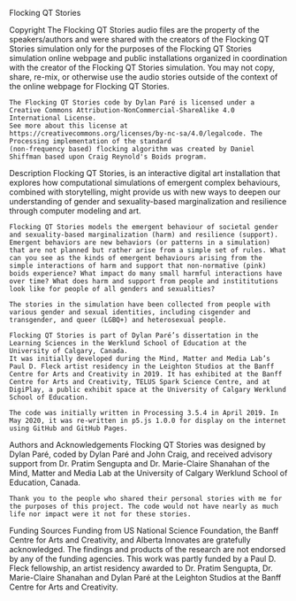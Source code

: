 Flocking QT Stories

Copyright
    The Flocking QT Stories audio files are the property of the speakers/authors and were shared with the creators of the Flocking QT Stories simulation only for the purposes of the Flocking QT Stories simulation online webpage and public installations organized in coordination with the creator of the Flocking QT Stories simulation. You may not copy, share, re-mix, or otherwise use the audio stories outside of the context of the online webpage for Flocking QT Stories.

    The Flocking QT Stories code by Dylan Paré is licensed under a Creative Commons Attribution-NonCommercial-ShareAlike 4.0 International License.
    See more about this license at https://creativecommons.org/licenses/by-nc-sa/4.0/legalcode. The Processing implementation of the standard
    (non-frequency based) flocking algorithm was created by Daniel Shiffman based upon Craig Reynold's Boids program.

Description
    Flocking QT Stories, is an interactive digital art installation that explores how computational simulations of emergent complex behaviours, combined with storytelling, might provide us with new ways to deepen our understanding of gender and sexuality-based marginalization and resilience through computer modeling and art.

    Flocking QT Stories models the emergent behaviour of societal gender and sexuality-based marginalization (harm) and resilience (support). Emergent behaviors are new behaviors (or patterns in a simulation) that are not planned but rather arise from a simple set of rules. What can you see as the kinds of emergent behaviours arising from the simple interactions of harm and support that non-normative (pink) boids experience? What impact do many small harmful interactions have over time? What does harm and support from people and instititutions look like for people of all genders and sexualities?

    The stories in the simulation have been collected from people with various gender and sexual identities, including cisgender and transgender, and queer (LGBQ+) and heterosexual people.

    Flocking QT Stories is part of Dylan Paré’s dissertation in the Learning Sciences in the Werklund School of Education at the University of Calgary, Canada.
    It was initially developed during the Mind, Matter and Media Lab’s Paul D. Fleck artist residency in the Leighton Studios at the Banff Centre for Arts and Creativity in 2019. It has exhibited at the Banff Centre for Arts and Creativity, TELUS Spark Science Centre, and at DigiPlay, a public exhibit space at the University of Calgary Werklund School of Education.

    The code was initially written in Processing 3.5.4 in April 2019. In May 2020, it was re-written in p5.js 1.0.0 for display on the internet using GitHub and GitHub Pages.

Authors and Acknowledgements
    Flocking QT Stories was designed by Dylan Paré, coded by Dylan Paré and John Craig, and received advisory support from Dr. Pratim Sengupta and Dr. Marie-Claire Shanahan of the Mind, Matter and Media Lab at the University of Calgary Werklund School of Education, Canada.

    Thank you to the people who shared their personal stories with me for the purposes of this project. The code would not have nearly as much life nor impact were it not for these stories.

Funding Sources
    Funding from US National Science Foundation, the Banff Centre for Arts and Creativity, and Alberta Innovates are gratefully acknowledged. The findings and products of the research are not endorsed by any of the funding agencies. This work was partly funded by a Paul D. Fleck fellowship, an artist residency awarded to Dr. Pratim Sengupta, Dr. Marie-Claire Shanahan and Dylan Paré at the Leighton Studios at the Banff Centre for Arts and Creativity.
